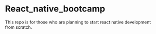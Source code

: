 # React_native_bootcamp
This repo is for those who are planning to start react native development from scratch.
